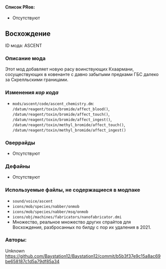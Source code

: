 
#### Список PRов:

- Отсутствуют
<!--
  Ссылки на PRы, связанные с модом:
  - Создание
  - Большие изменения
-->

<!-- Название мода. Не важно на русском или на английском. -->
## Восхождение

ID мода: ASCENT
<!--
  Название модпака прописными буквами, СОЕДИНЁННЫМИ_ПОДЧЁРКИВАНИЕМ,
  которое ты будешь использовать для обозначения файлов.
-->

### Описание мода

Этот мод добавляет новую расу воинствующих Кхаармани, сосуществующих в ковенанте с давно забытыми предками ГБС далеко за Скрелльскими границами.
<!--
  Что он делает, что добавляет: что, куда, зачем и почему - всё здесь.
  А также любая полезная информация.
-->

### Изменения *кор кода*

- `mods/ascent/code/ascent_chemistry.dm`: `/datum/reagent/toxin/bromide/affect_blood()`, `/datum/reagent/toxin/bromide/affect_touch()`,
                                          `/datum/reagent/toxin/bromide/affect_ingest()`, `/datum/reagent/toxin/methyl_bromide/affect_touch()`,
                                          `/datum/reagent/toxin/methyl_bromide/affect_ingest()`

<!--
  Если вы редактировали какие-либо процедуры или переменные в кор коде,
  они должны быть указаны здесь.
  Нужно указать и файл, и процедуры/переменные.

  Изменений нет - напиши "Отсутствуют"
-->

### Оверрайды

- Отсутствуют
<!--
  Если ты добавлял новый модульный оверрайд, его нужно указать здесь.
  Здесь указываются оверрайды в твоём моде и папке `_master_files`

  Изменений нет - напиши "Отсутствуют"
-->

### Дефайны

- Отсутствуют
<!--
  Если требовалось добавить какие-либо дефайны, укажи файлы,
  в которые ты их добавил, а также перечисли имена.
  И то же самое, если ты используешь дефайны, определённые другим модом.

  Не используешь - напиши "Отсутствуют"
-->

### Используемые файлы, не содержащиеся в модпаке

- `sound/voice/ascent`
- `icons/mob/species/nabber/onmob`
- `icons/mob/species/nabber/msq/onmob`
- `icons/obj/machines/fabricators/nanofabricator.dmi`
-  Множество, реальное множество других спрайтов для Восхождения, разбросанных по билду с пор их удаления в 2021.
<!--
  Будь то немодульный файл или модульный файл, который не содержится в папке,
  принадлежащей этому конкретному моду, он должен быть упомянут здесь.
  Хорошими примерами являются иконки или звуки, которые используются одновременно
  несколькими модулями, или что-либо подобное.
-->

### Авторы:

Unknown
https://github.com/Baystation12/Baystation12/commit/b5b3f37e9c15a8ac69be658187c1d5a79df85a34
<!--
  Здесь находится твой никнейм
  Если работал совместно - никнеймы тех, кто помогал.
  В случае порта чего-либо должна быть ссылка на источник.
-->
